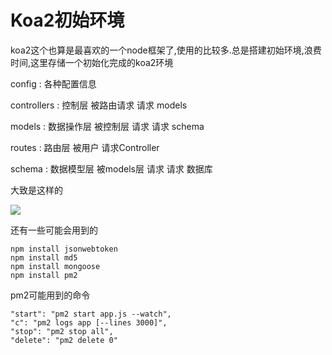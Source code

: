 # Koa2初始环境

koa2这个也算是最喜欢的一个node框架了,使用的比较多.总是搭建初始环境,浪费时间,这里存储一个初始化完成的koa2环境

config : 各种配置信息

controllers : 控制层 被路由请求 请求 models

models : 数据操作层 被控制层 请求 请求 schema

routes : 路由层 被用户 请求Controller

schema : 数据模型层 被models层 请求 请求 数据库

大致是这样的

![](https://s1.ax2x.com/2018/10/11/5TpsMz.png)



还有一些可能会用到的

```
npm install jsonwebtoken 
npm install md5
npm install mongoose
npm install pm2
```

pm2可能用到的命令

```
"start": "pm2 start app.js --watch",
"c": "pm2 logs app [--lines 3000]",
"stop": "pm2 stop all",
"delete": "pm2 delete 0"
```

